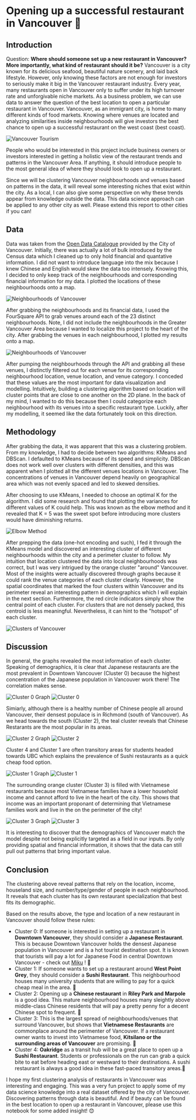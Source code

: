 # Opening up a successful restaurant in Vancouver 🍣

## Introduction

Question: **Where should someone set up a new restaurant in Vancouver? More importantly, what kind of restaurant should it be?** Vancouver is a city known for its delicious seafood, beautiful nature scenery, and laid back lifestyle. However, only knowing these factors are not enough for investors to seriously make it big in the Vancouver restaurant industry. Every year, many restaurants open in Vancouver only to suffer under its high turnover rate and unforgivable niche markets. As a business problem, we can use data to answer the question of the best location to open a particular restaurant in Vancouver. Vancouver, as an immigrant city, is home to many different kinds of food markets. Knowing where venues are located and analyzing similarities inside neighbourhoods will give investors the best chance to open up a successful restaurant on the west coast (best coast).

![Vancouver Tourism](vancouver_tourism.png)

People who would be interested in this project include business owners or investors interested in getting a holistic view of the restaurant trends and patterns in the Vancouver Area. If anything, it should introduce people to the most general idea of where they should look to open up a restaurant.

Since we will be clustering Vancouver neighbourhoods and venues based on patterns in the data, it will reveal some interesting niches that exist within the city. As a local, I can also give some perspective on why these trends appear from knowledge outside the data. This data science approach can be applied to any other city as well. Please extend this report to other cities if you can!

## Data

Data was taken from the [Open Data Catalogue](https://vancouver.ca/your-government/open-data-catalogue.aspx) provided by the City of Vancouver. Initially, there was actually a lot of bulk introduced by the Census data which I cleaned up to only hold financial and quantative information. I did not want to introduce language into the mix because I knew Chinese and English would skew the data too intensely. Knowing this, I decided to only keep track of the neighbourhoods and corresponding financial information for my data. I plotted the locations of these neighbourhoods onto a map.

![Neighbourhoods of Vancouver](neighbourhoods.png)

After grabbing the neighbourhoods and its financial data, I used the FourSquare API to grab venues around each of the 23 distinct neighbourhoods. Note, I did not include the neighbourhoods in the Greater Vancouver Area because I wanted to localize this project to the heart of the city. After grabbing the venues in each neighbourhood, I plotted my results onto a map.

![Neighbourhoods of Vancouver](venues.png)

After pumping the neighbourhoods through the API and grabbing all these venues, I distinctly filtered out for each venue for its corresponding neighbourhood location, venue location, and venue category. I conceded that these values are the most important for data visualization and modelling. Intuitively, building a clustering algorithm based on location will cluster points that are close to one another on the 2D plane. In the back of my mind, I wanted to do this because then I could categorize each neighbourhood with its venues into a specific restaurant type. Luckily, after my modelling, it seemed like the data fortunately took on this direction. 

## Methodology

After grabbing the data, it was apparent that this was a clustering problem. From my knowledge, I had to decide between two algorithms: KMeans and DBScan. I defaulted to KMeans because of its speed and simplicity. DBScan does not work well over clusters with different densities, and this was apparent when I plotted all the different venues locations in Vancouver. The concentrations of venues in Vancouver depend heavily on geographical area which was not evenly spaced and led to skewed densities.

After choosing to use KMeans, I needed to choose an optimal K for the algorithm. I did some research and found that plotting the variances for different values of K could help. This was known as the elbow method and it revealed that K = 5 was the sweet spot before introducing more clusters would have diminishing returns. 

![Elbow Method](elbow_method.png)

After prepping the data (one-hot encoding and such), I fed it through the KMeans model and discovered an interesting cluster of different neighbourhoods within the city and a perimeter cluster to follow. My intuition that location clustered the data into local neighbourhoods was correct, but I was very intrigued by the orange cluster "around" Vancouver. Most of the insights were actually discovered through graphs because it could rank the venue categories of each cluster clearly. However, the spatial coordinates that marked the four clusters within Vancouver and its perimeter reveal an interesting pattern in demographics which I will explain in the next section. Furthermore, the red circle indicators simply show the central point of each cluster. For clusters that are not densely packed, this centroid is less meaningful. Nevertheless, it can hint to the "hotspot" of each cluster.

![Clusters of Vancouver](clusters.png)

## Discussion

In general, the graphs revealed the most information of each cluster. Speaking of demographics, it is clear that Japanese restaurants are the most prevalent in Downtown Vancouver (Cluster 0) because the highest concentration of the Japanese population in Vancouver work there! The correlation makes sense. 

![Cluster 0 Graph](cluster_0_graph.png)
![Cluster 0](cluster_0.png)

Simiarly, although there is a healthy number of Chinese people all around Vancouver, their densest populace is in Richmond (south of Vancouver). As we head towards the south (Cluster 2), the teal cluster reveals that Chinese Restarants are the most popular in its areas. 

![Cluster 2 Graph](cluster_2_graph.png)
![Cluster 2](cluster_2.png)

Cluster 4 and Cluster 1 are often transitory areas for students headed towards UBC which explains the prevalence of Sushi restaurants as a quick cheap food option. 

![Cluster 1 Graph](cluster_1_graph.png)
![Cluster 1](cluster_1.png)

The surrounding orange cluster (Cluster 3) is filled with Vietnamese restaurants because most Vietnamese families have a lower household income and cannot afford to live in the heart of the city. This shows that income was an important proponant of determining that Vietnamese families work and live in the on the perimeter of the city!

![Cluster 3 Graph](cluster_3_graph.png)
![Cluster 3](cluster_3.png)


It is interesting to discover that the demographics of Vancouver match the model despite not being explicitly targeted as a field in our inputs. By only providing spatial and financial information, it shows that the data can still pull out patterns that bring important value.

## Conclusion

The clustering above reveal patterns that rely on the location, income, houseland size, and number/type/gender of people in each neighbourhood. It reveals that each cluster has its own restaurant specialization that best fits its demographic.  

Based on the results above, the type and location of a new restaurant in Vancouver should follow these rules:
* Cluster 0: If someone is interested in setting up a restaurant in **Downtown Vancouver**, they should consider a **Japanese Restaurant**. This is because Downtown Vancouver holds the densest Japanese population in Vancouver and is a hot tourist destination spot. It is known that tourists will pay a lot for Japanese Food in central Downtown Vancouver - check out [Miku](https://mikurestaurant.com)
! 🍜
* Cluster 1: If someone wants to set up a restaurant around **West Point Grey**, they should consider a **Sushi Restaurant**. This neighbourhood houses many university students that are willing to pay for a quick cheap meal in the area. 🍣 
* Cluster 2: Opening up a **Chinese restaurant** in **Riley Park and Marpole** is a good idea. This mature neighbourhood houses many sleightly above middle-class Chinese residents that will pay a pretty penny for a decent Chinese spot to frequent. 🥡
* Cluster 3: This is the largest spread of neighbourhoods/venues that surround Vancouver, but shows that **Vietnamese Restaurants** are commonplace around the perimenter of Vancouver. If a restaurant owner wants to invest into Vietnamese food, **Kitsilano or the surrounding areas of Vancouver** are promising. 🍲
* Cluster 4: **Oakridge** as a transit hub will be a great place to open up a **Sushi Restaurant**. Students or professionals on the run can grab a quick bite to eat before heading east or westward to their destinations. A sushi restaurant is always a good idea in these fast-paced transitory areas.🍱

I hope my first clustering analysis of restaurants in Vancouver was interesting and engaging. This was a very fun project to apply some of my data science knowledge into a real dataset offered by the city of Vancouver. Discovering patterns through data is beautiful. And if beauty can be found in the best location to open up a restaurant in Vancouver, please use this notebook for some added insight! 😊
